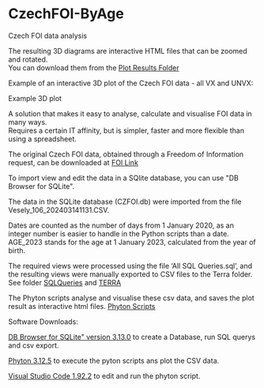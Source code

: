 # CzechFOI-ByAge

Czech FOI data analysis

The resulting 3D diagrams are interactive HTML files that can be zoomed and rotated. 
<br>You can download them from the [Plot Results Folder](https://github.com/gitfrid/CzechFOI-ByAge/tree/main/Plot%20Results)

Example of an interactive 3D plot of the Czech FOI data - all VX and UNVX:

Example 3D plot

A solution that makes it easy to analyse, calculate and visualise FOI data in many ways.  
Requires a certain IT affinity, but is simpler, faster and more flexible than using a spreadsheet.

The original Czech FOI data, obtained through a Freedom of Information request, 
can be downloaded at [FOI Link](https://github.com/PalackyUniversity/uzis-data-analysis/blob/main/data/Vesely_106_202403141131.tar.xz)

To import view and edit the data in a SQlite database, you can use "DB Browser for SQLite".

The data in the SQLite database (CZFOI.db) were imported from the file Vesely_106_202403141131.CSV. 

Dates are counted as the number of days from 1 January 2020, as an integer number is easier to handle in the Python scripts than a date.
AGE_2023 stands for the age at 1 January 2023, calculated from the year of birth.


The required views were processed using the file ‘All SQL Queries.sql’, 
and the resulting views were manually exported to CSV files to the Terra folder. 
See folder [SQLQueries](https://github.com/gitfrid/CzechFOI-ByAge/blob/main/SQLQueries/All%20SQL%20Queries.sql) and [TERRA](https://github.com/gitfrid/CzechFOI-ByAge/tree/main/TERRA) 

The Phyton scripts analyse and visualise these csv data, and saves the plot result as interactive html files.
[Phyton Scripts](https://github.com/gitfrid/CzechFOI-ByAge/tree/main/Py%20Scripts)


Software Downloads:

[DB Browser for SQLite" version 3.13.0](https://sqlitebrowser.org/dl/) to create a Database, run SQL querys and csv export.

[Phyton 3.12.5](https://www.python.org/downloads/) to execute the pyton scripts ans plot the CSV data. 

[Visual Studio Code 1.92.2](https://code.visualstudio.com/download) to edit and run the phyton script.


